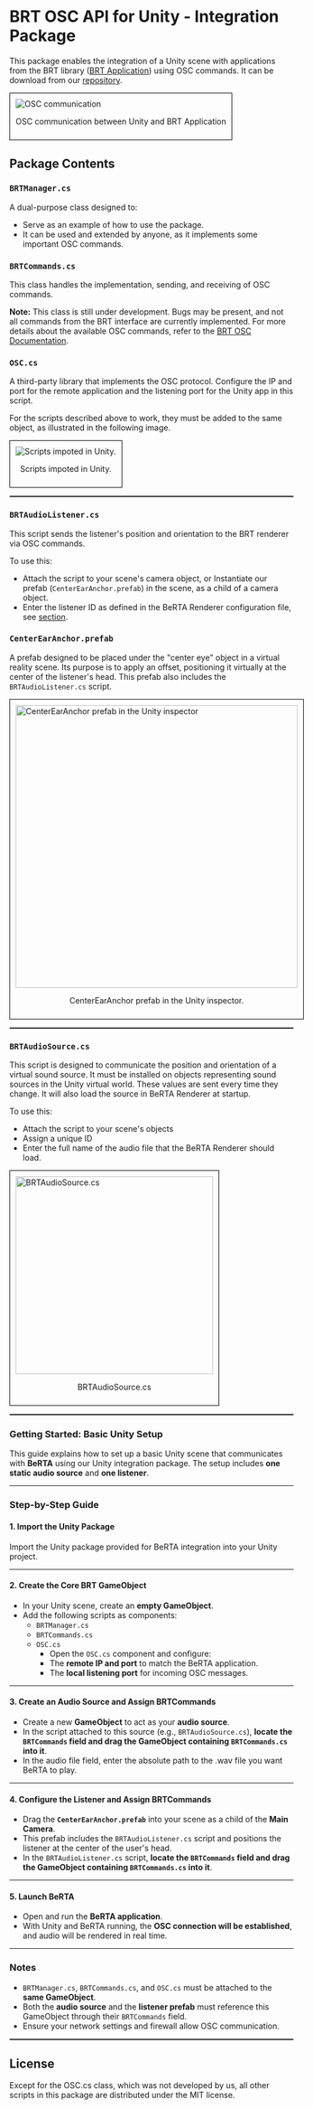 # BRT OSC API for Unity - Integration Package

This package enables the integration of a Unity scene with applications from the BRT library ([BRT Application](../applications/berta-renderer/index.md)) using OSC commands. It can be download from our [repository](https://github.com/GrupoDiana/BRTLibrary/releases).

<div style="border: 1px solid #000; padding: 10px; display: inline-block;">
    <img src="/BRT-Documentation/assets/Unity_OSCPackage_communication.png" alt="OSC communication" style="display: block; margin: 0 auto;">
    <p style="text-align: center;">OSC communication between Unity and BRT Application</p>
</div>

## Package Contents

### `BRTManager.cs`
A dual-purpose class designed to:

- Serve as an example of how to use the package.
- It can be used and extended by anyone, as it implements some important OSC commands.  

### `BRTCommands.cs`
This class handles the implementation, sending, and receiving of OSC commands.

**Note:** This class is still under development. Bugs may be present, and not all commands from the BRT interface are currently implemented. For more details about the available OSC commands, refer to the [BRT OSC Documentation](../osc/index.md).

### `OSC.cs`
A third-party library that implements the OSC protocol. Configure the IP and port for the remote application and the listening port for the Unity app in this script.

For the scripts described above to work, they must be added to the same object, as illustrated in the following image.

<div style="border: 1px solid #000; padding: 10px; display: inline-block;">
    <img src="/BRT-Documentation/assets/scripts.png" alt="Scripts impoted in Unity." style="display: block; margin: 0 auto;">
    <p style="text-align: center;">Scripts impoted in Unity.</p>
</div>

<hr style="border:1px solid gray">

### `BRTAudioListener.cs`
This script sends the listener's position and orientation to the BRT renderer via OSC commands.

To use this:

- Attach the script to your scene's camera object, or Instantiate our prefab (`CenterEarAnchor.prefab`) in the scene, as a child of a camera object.
- Enter the listener ID as defined in the BeRTA Renderer configuration file, see [section](../applications/settingsFile.md).

### `CenterEarAnchor.prefab`
A prefab designed to be placed under the "center eye" object in a virtual reality scene. Its purpose is to apply an offset, positioning it virtually at the center of the listener's head. This prefab also includes the `BRTAudioListener.cs` script.

<div style="border: 1px solid #000; padding: 10px; display: inline-block;">
    <img src="/BRT-Documentation/assets/unity_AudioListener.png" alt="CenterEarAnchor prefab in the Unity inspector" style="display: block; margin: 0 auto;" width="500">
    <p style="text-align: center;">CenterEarAnchor prefab in the Unity inspector.</p>
</div>

<hr style="border:1px solid gray">

### `BRTAudioSource.cs`
This script is designed to communicate the position and orientation of a virtual sound source. It must be installed on objects representing sound sources in the Unity virtual world.  These values are sent every time they change. It will also load the source in BeRTA Renderer at startup.

To use this:

- Attach the script to your scene's objects
- Assign a unique ID
- Enter the full name of the audio file that the BeRTA Renderer should load.

<div style="border: 1px solid #000; padding: 10px; display: inline-block;">
    <img src="/BRT-Documentation/assets/unity_AudioSource.png" alt="BRTAudioSource.cs" style="display: block; margin: 0 auto;" width="350"> <p style="text-align: center;">BRTAudioSource.cs</p>
</div>

<hr style="border:1px solid gray">

### Getting Started: Basic Unity Setup

This guide explains how to set up a basic Unity scene that communicates with **BeRTA** using our Unity integration package. The setup includes **one static audio source** and **one listener**.

---

### Step-by-Step Guide

#### 1. Import the Unity Package
Import the Unity package provided for BeRTA integration into your Unity project.

---

#### 2. Create the Core BRT GameObject
- In your Unity scene, create an **empty GameObject**.
- Add the following scripts as components:
  - `BRTManager.cs`
  - `BRTCommands.cs`
  - `OSC.cs`
    - Open the `OSC.cs` component and configure:
    - The **remote IP and port** to match the BeRTA application.
    - The **local listening port** for incoming OSC messages.

---

#### 3. Create an Audio Source and Assign BRTCommands
- Create a new **GameObject** to act as your **audio source**.
- In the script attached to this source (e.g., `BRTAudioSource.cs`), **locate the `BRTCommands` field and drag the GameObject containing `BRTCommands.cs` into it**.
- In the audio file field, enter the absolute path to the .wav file you want BeRTA to play.

---

#### 4. Configure the Listener and Assign BRTCommands
- Drag the **`CenterEarAnchor.prefab`** into your scene as a child of the **Main Camera**.
- This prefab includes the `BRTAudioListener.cs` script and positions the listener at the center of the user's head.
- In the `BRTAudioListener.cs` script, **locate the `BRTCommands` field and drag the GameObject containing `BRTCommands.cs` into it**.

---

#### 5. Launch BeRTA
- Open and run the **BeRTA application**.
- With Unity and BeRTA running, the **OSC connection will be established**, and audio will be rendered in real time.

---

### Notes

- `BRTManager.cs`, `BRTCommands.cs`, and `OSC.cs` must be attached to the **same GameObject**.
- Both the **audio source** and the **listener prefab** must reference this GameObject through their `BRTCommands` field.
- Ensure your network settings and firewall allow OSC communication.

<hr style="border:1px solid gray">

## License

Except for the OSC.cs class, which was not developed by us, all other scripts in this package are distributed under the MIT license.
